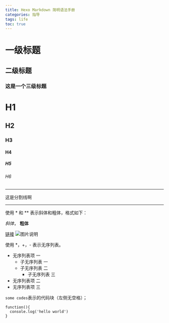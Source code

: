 ```yaml
---
title: Hexo Markdown 简明语法手册
categories: 指导
tags: life
toc: true
---
```


一级标题
============================

二级标题
-----------------------------

### 这是一个三级标题

# H1
## H2
### H3
#### H4
##### H5
###### H6
***   
这是分割线啊
***

使用 * 和 ** 表示斜体和粗体，格式如下：

*斜体*， **粗体**

[链接](https://www.baidu.com)
![图片说明](http://m.360buyimg.com/mobilecms/jfs/t22996/236/1125141619/161568/1168437/5b51847cNdf7893d5.jpg)

使用 *，+，- 表示无序列表。

+ 无序列表项 一
	- 子无序列表 一
	- 子无序列表 二
		* 子无序列表 三
+ 无序列表项 二
+ 无序列表项 三

``` some codes ```表示的代码块（左侧无空格）；
``` 
function(){
  console.log('hello world')
}
```

